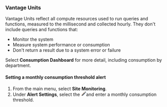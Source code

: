 ### Vantage Units

Vantage Units reflect all compute resources used to run queries and functions, measured to the millisecond and collected hourly. They don't include queries and functions that:
- Monitor the system
- Measure system performance or consumption
- Don't return a result due to a system error or failure

Select **Consumption Dashboard** for more detail, including consumption by department.

#### Setting a monthly consumption threshold alert

1. From the main menu, select **Site Monitoring**.
1. Under **Alert Settings**, select the 
![Pencil icon](../Images/cov-icn-pencil-gray.png)and enter a monthly consumption threshold.

